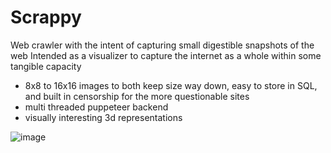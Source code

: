 # Scrappy
Web crawler with the intent of capturing small digestible snapshots of the web
Intended as a visualizer to capture the internet as a whole within some tangible capacity

- 8x8 to 16x16 images to both keep size way down, easy to store in SQL, and built in censorship for the more questionable sites
- multi threaded puppeteer backend
- visually interesting 3d representations

![image](https://user-images.githubusercontent.com/527951/117340934-802d7e00-ae6f-11eb-8d56-f02c0a0820c7.png)

